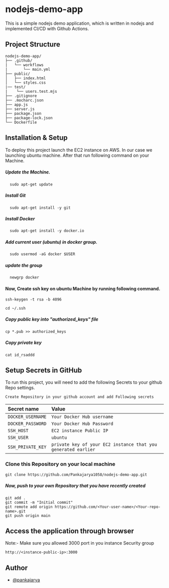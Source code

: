 
# nodejs-demo-app
This is a simple nodejs demo application, which is written in nodejs and implemented CI/CD with Github Actions.


## Project Structure
```
nodejs-demo-app/
├── .github/
|   └── workflows
|       └── main.yml
├── public/
│   ├── index.html
│   └── styles.css
|── test/
|    └── users.test.mjs
├── .gitignore
├── .mocharc.json
├── app.js
├── server.js
├── package.json
├── package-lock.json
└── Dockerfile

```

## Installation & Setup

To deploy this project launch the EC2 instance on AWS.
In our case we launching ubuntu machine.
After that run following command on your Machine.

##### Update the Machine.
```
  sudo apt-get update
```
##### Install Git
```
  sudo apt-get install -y git
```
##### Install Docker 
```
  sudo apt-get install -y docker.io
```
##### Add current user (ubuntu) in docker group.
```
  sudo usermod -aG docker $USER
```
##### update the group
```
  newgrp docker
```


#### Now, Create ssh key on ubuntu Machine by running following command.

```
ssh-keygen -t rsa -b 4096
```
```
cd ~/.ssh
```
##### Copy public key into "authorized_keys" file
```
cp *.pub >> authorized_keys
```
##### Copy private key
```
cat id_rsaddd 
```

## Setup Secrets in GitHub
To run this project, you will need to add the following Secrets to your github Repo settings.

```Create Repository in your github account and add Following secrets```

| Secret name       | Value                      | 
| :---------------- | :------------------------- | 
| `DOCKER_USERNAME` | `Your Docker Hub username` | 
| `DOCKER_PASSWORD` | `Your Docker Hub Password` | 
| `SSH_HOST`        | `EC2 instance Public IP`   | 
| `SSH_USER`        | `ubuntu`                   | 
| `SSH_PRIVATE_KEY` | `private key of your EC2 instance that you generated earlier`| 


### Clone this Repository on your local machine
```
git clone https://github.com/Pankajarya1058/nodejs-demo-app.git
```
##### Now, push to your own Repository that you have recently created
```
git add .
git commit -m "Initial commit"
git remote add origin https://github.com/<Your-user-name>/<Your-repo-name>.git
git push origin main 
```

## Access the application through browser

Note:- Make sure you allowed 3000 port in you instance Security group
```
http://<instance-public-ip>:3000
```

## Author
- [@pankajarya](https://github.com/Pankajarya1058)